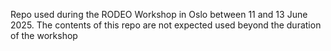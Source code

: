 Repo used during the RODEO Workshop in Oslo between 11 and 13 June 2025.
The contents of this repo are not expected used beyond the duration of the workshop
